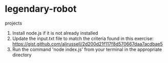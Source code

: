 # legendary-robot
projects
  1. Install node.js if it is not already installed
  2. Update the input.txt file to match the criteria found in this exercise: https://gist.github.com/alirussell/2d200d21f117f8d570667daa7acdbae5
  3. Run the command 'node index.js' from your terminal in the appropriate directory

